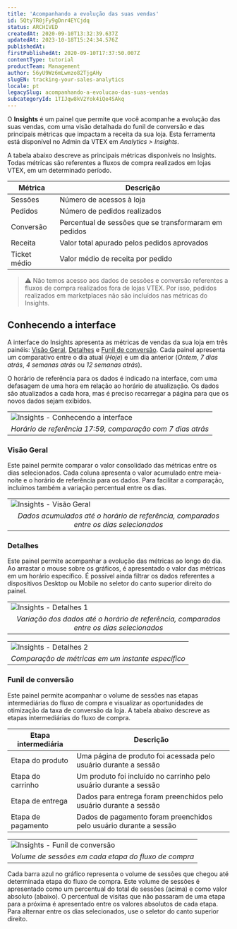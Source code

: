 ```yaml
---
title: 'Acompanhando a evolução das suas vendas'
id: 5QtyTR0jFy9gDnr4EYCjdq
status: ARCHIVED
createdAt: 2020-09-10T13:32:39.637Z
updatedAt: 2023-10-18T15:24:34.576Z
publishedAt: 
firstPublishedAt: 2020-09-10T17:37:50.007Z
contentType: tutorial
productTeam: Management
author: 56yU9Wz6mLwmzo82TjgAHy
slugEN: tracking-your-sales-analytics
locale: pt
legacySlug: acompanhando-a-evolucao-das-suas-vendas
subcategoryId: 1TIJqw8kV2Yok4iQe4SAkq
---
```


O __Insights__ é um painel que permite que você acompanhe a evolução das suas vendas, com uma visão detalhada do funil de conversão e das principais métricas que impactam a receita da sua loja. Esta ferramenta está disponível no Admin da VTEX em *Analytics > Insights*.

A tabela abaixo descreve as principais métricas disponíveis no Insights. Todas métricas são referentes a fluxos de compra realizados em lojas VTEX, em um determinado período.

| Métrica      | Descrição |
| ----------   | ---------- |
| Sessões      | Número de acessos à loja |
| Pedidos      | Número de pedidos realizados |
| Conversão    | Percentual de sessões que se transformaram em pedidos |
| Receita      | Valor total apurado pelos pedidos aprovados |
| Ticket médio | Valor médio de receita por pedido |

>⚠️ Não temos acesso aos dados de sessões e conversão referentes a fluxos de compra realizados fora de lojas VTEX. Por isso, pedidos realizados em marketplaces não são incluídos nas métricas do Insights.

## Conhecendo a interface

A interface do Insights apresenta as métricas de vendas da sua loja em três painéis: [Visão Geral](#visao-geral), [Detalhes](#detalhes) e [Funil de conversão](#funil-de-conversao). Cada painel apresenta um comparativo entre o dia atual (*Hoje*) e um dia anterior (*Ontem*, *7 dias atrás*, *4 semanas atrás* ou *12 semanas atrás*).

O horário de referência para os dados é indicado na interface, com uma defasagem de uma hora em relação ao horário de atualização. Os dados são atualizados a cada hora, mas é preciso recarregar a página para que os novos dados sejam exibidos.

<table width="100%">
  <tr>
   <td>
    <img src="https://images.ctfassets.net/alneenqid6w5/2f8tj5XokKtnZOvjfgmFVf/8766d35f81efb2710d048d67618781b0/Insights_-_Conhecendo_a_interface.png" style="display: block; margin-left: auto; margin-right: auto;" alt="Insights - Conhecendo a interface" title="Insights - Conhecendo a interface">
   </td>
  </tr>
  <tr>
   <td style="text-align: center;">
     <em>
       Horário de referência 17:59, comparação com 7 dias atrás
     </em>
   </td>
  </tr>
</table>

### Visão Geral

Este painel permite comparar o valor consolidado das métricas entre os dias selecionados. Cada coluna apresenta o valor acumulado entre meia-noite e o horário de referência para os dados. Para facilitar a comparação, incluímos também a variação percentual entre os dias.

<table width="100%">
  <tr>
   <td>
    <img src="https://images.ctfassets.net/alneenqid6w5/5lKQrdbytYWAaMV3tHnOi4/0235b8bc175e3a3575b37caf68760d0d/Insights_-_Visa__o_Geral.png" style="display: block; margin-left: auto; margin-right: auto;" alt="Insights - Visão Geral" title="Insights - Visão Geral">
   </td>
  </tr>
  <tr>
   <td style="text-align: center;">
     <em>
       Dados acumulados até o horário de referência, comparados entre os dias selecionados
     </em>
   </td>
  </tr>
</table>

### Detalhes

Este painel permite acompanhar a evolução das métricas ao longo do dia. Ao arrastar o mouse sobre os gráficos, é apresentado o valor das métricas em um horário específico. É possível ainda filtrar os dados referentes a dispositivos Desktop ou Mobile no seletor do canto superior direito do painel.

<table width="100%">
  <tr>
   <td>
    <img src="https://images.ctfassets.net/alneenqid6w5/L43eNghJLlakmOFcGmKiM/b33fac8dc56733bd1c8bec7ffcf50dbc/Insights_-_Detalhes.png" style="display: block; margin-left: auto; margin-right: auto;" alt="Insights - Detalhes 1" title="Insights - Detalhes 1">
   </td>
  </tr>
  <tr>
   <td style="text-align: center;">
     <em>
       Variação dos dados até o horário de referência, comparados entre os dias selecionados
     </em>
   </td>
  </tr>
</table>

<table width="100%">
  <tr>
   <td>
    <img src="https://images.ctfassets.net/alneenqid6w5/1TExoNJjCZInwh3LGQrkzO/9f3552d7e67b8916f740eb8113e9ed65/image11.png" style="display: block; margin-left: auto; margin-right: auto;" alt="Insights - Detalhes 2" title="Insights - Detalhes 2">
   </td>
  </tr>
  <tr>
   <td style="text-align: center;">
     <em>
       Comparação de métricas em um instante específico
     </em>
   </td>
  </tr>
</table>

### Funil de conversão

Este painel permite acompanhar o volume de sessões nas etapas intermediárias do fluxo de compra e visualizar as oportunidades de otimização da taxa de conversão da loja. A tabela abaixo descreve as etapas intermediárias do fluxo de compra.

| Etapa intermediária | Descrição     |
| ----------          | ---------- |
| Etapa do produto    | Uma página de produto foi acessada pelo usuário durante a sessão |
| Etapa do carrinho   | Um produto foi incluído no carrinho pelo usuário durante a sessão |
| Etapa de entrega    | Dados para entrega foram preenchidos pelo usuário durante a sessão |
| Etapa de pagamento  | Dados de pagamento foram preenchidos pelo usuário durante a sessão |

<table width="100%">
  <tr>
   <td>
    <img src="https://images.ctfassets.net/alneenqid6w5/4DdN3hdCz7CdoukLu3H0Ea/0284cb7630896fbf4f45e63ddd9506e0/Insights_-_Funil_de_conversa__o.png" style="display: block; margin-left: auto; margin-right: auto;" alt="Insights - Funil de conversão" title="Insights - Funil de conversão">
   </td>
  </tr>
  <tr>
   <td style="text-align: center;">
     <em>
       Volume de sessões em cada etapa do fluxo de compra
     </em>
   </td>
  </tr>
</table>

Cada barra azul no gráfico representa o volume de sessões que chegou até determinada etapa do fluxo de compra. Este volume de sessões é apresentado como um percentual do total de sessões (acima) e como valor absoluto (abaixo). O percentual de visitas que não passaram de uma etapa para a próxima é apresentado entre os valores absolutos de cada etapa. Para alternar entre os dias selecionados, use o seletor do canto superior direito.
